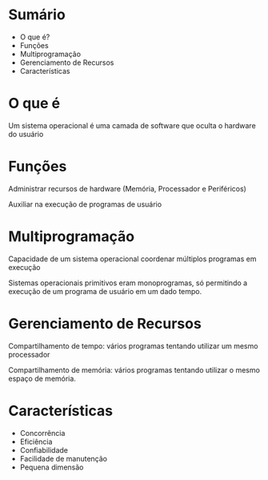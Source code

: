 # Sumário

- O que é? 
- Funções 
- Multiprogramação
- Gerenciamento de Recursos
- Características

# O que é

Um sistema operacional é uma camada de software que oculta o hardware do usuário

# Funções

Administrar recursos de hardware (Memória, Processador e Periféricos)

Auxiliar na execução de programas de usuário

# Multiprogramação

Capacidade de um sistema operacional coordenar múltiplos programas em execução

Sistemas operacionais primitivos eram monoprogramas, só permitindo a execução de um programa de usuário em um dado tempo.

# Gerenciamento de Recursos

Compartilhamento de tempo: vários programas tentando utilizar um mesmo processador

Compartilhamento de memória: vários programas tentando utilizar o mesmo espaço de memória.

# Características

- Concorrência
- Eficiência
- Confiabilidade
- Facilidade de manutenção
- Pequena dimensão

